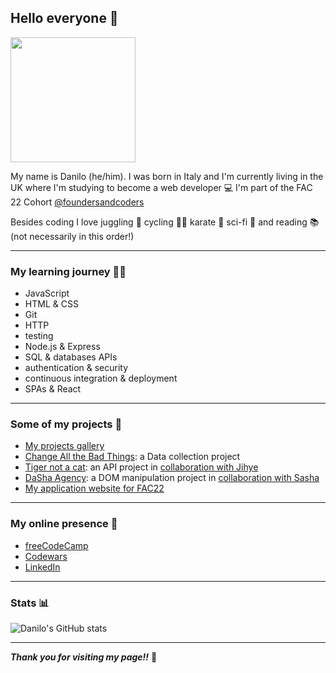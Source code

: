 ## Hello everyone 👋

 <img src="https://media.giphy.com/media/hTUJMB4EzbfO5HoEtH/giphy.gif" width="200">

My name is Danilo (he/him). 
I was born in Italy and I'm currently living in the UK where I'm studying to become a web developer 💻 
I'm part of the FAC 22 Cohort [@foundersandcoders](https://github.com/foundersandcoders) 

Besides coding I love juggling 🤹 cycling 🚴‍♂️ karate 🥋 sci-fi 🤖 and reading 📚 (not necessarily in this order!)

---

### My learning journey 👨‍🎓
* JavaScript 
* HTML & CSS 
* Git 
* HTTP 
* testing 
* Node.js & Express 
* SQL & databases APIs 
* authentication & security 
* continuous integration & deployment 
* SPAs & React 

---

### Some of my projects 💾 
* [My projects gallery](https://danilo-cupido.github.io/pre-apprenticeship-projects/)
* [Change All the Bad Things](https://danilo-cupido.github.io/Change-All-The-Bad-Things/): a Data collection project
* [Tiger not a cat](https://fac22.github.io/tiger-not-a-cat/): an API project in [collaboration with Jihye](https://github.com/jijip41)
* [DaSha Agency](https://fac22.github.io/DaSha-Agency/): a DOM manipulation project in [collaboration with Sasha](https://github.com/cerealenjoyer)
* [My application website for FAC22](https://danilo-cupido.github.io/FAC22-Application/)

---

### My online presence  📲 
*  [freeCodeCamp](https://www.freecodecamp.org/danilo-cupido)
*  [Codewars](https://www.codewars.com/users/danilo-cupido)
*  [LinkedIn](https://www.linkedin.com/in/danilocupido/)

---
### Stats 📊

![Danilo's GitHub stats](https://github-readme-stats.vercel.app/api?username=danilo-cupido&theme=bear&show_icons=true)


---

**_Thank you for visiting my page!!_** 🖖


<!--
**danilo-cupido/danilo-cupido** is a ✨ _special_ ✨ repository because its `README.md` (this file) appears on your GitHub profile.

Here are some ideas to get you started:

- 🔭 I’m currently working on ...
- 🌱 I’m currently learning ...
- 👯 I’m looking to collaborate on ...
- 🤔 I’m looking for help with ...
- 💬 Ask me about ...
- 📫 How to reach me: ...
- 😄 Pronouns: ...
- ⚡ Fun fact: ...
-->
